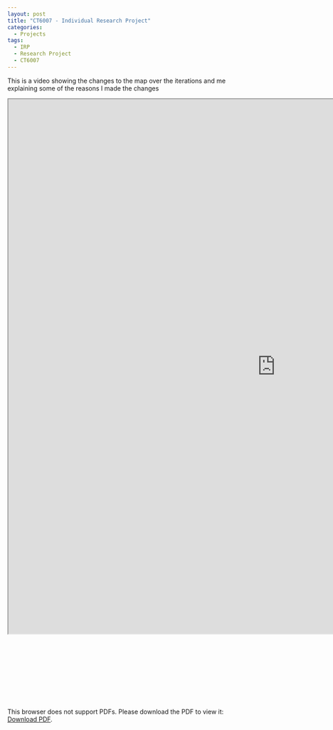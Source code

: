 ```yaml
---
layout: post
title: "CT6007 - Individual Research Project"
categories:
  - Projects
tags:
  - IRP
  - Research Project
  - CT6007
---
```

This is a video showing the changes to the map over the iterations and me explaining some of the reasons I made the changes
<iframe src="https://docs.google.com/document/d/e/2PACX-1vTv8taWIDsNDzyL4UsmWYb3w_mAYw38201dNzImWu76x_H1hzze3Q8canQLzGqL3w/pub?embedded=true" width="1200" height="1200"></iframe>

<object data="https://github.com/morgansellis/morgansellis.github.io/blob/master/docs/Morgan_Ellis_IRP.pdf" type="application/pdf" width="700px" height="700px">
    <embed src="https://github.com/morgansellis/morgansellis.github.io/blob/master/docs/Morgan_Ellis_IRP.pdf">
        <p>This browser does not support PDFs. Please download the PDF to view it: <a href="https://github.com/morgansellis/morgansellis.github.io/blob/master/docs/Morgan_Ellis_IRP.pdf">Download PDF</a>.</p>
    </embed>
</object>
